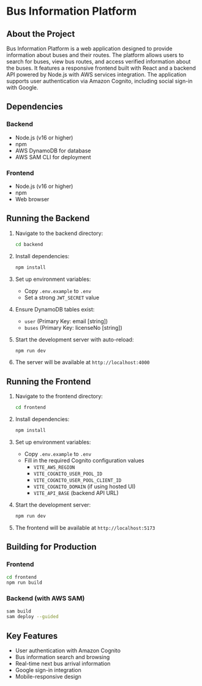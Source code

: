 # Bus Information Platform

## About the Project

Bus Information Platform is a web application designed to provide information about buses and their routes. The platform allows users to search for buses, view bus routes, and access verified information about the buses. It features a responsive frontend built with React and a backend API powered by Node.js with AWS services integration. The application supports user authentication via Amazon Cognito, including social sign-in with Google.

## Dependencies

### Backend
- Node.js (v16 or higher)
- npm
- AWS DynamoDB for database
- AWS SAM CLI for deployment

### Frontend
- Node.js (v16 or higher)
- npm
- Web browser

## Running the Backend

1. Navigate to the backend directory:
   ```bash
   cd backend
   ```

2. Install dependencies:
   ```bash
   npm install
   ```

3. Set up environment variables:
   - Copy `.env.example` to `.env`
   - Set a strong `JWT_SECRET` value
   
4. Ensure DynamoDB tables exist:
   - `user` (Primary Key: email [string])
   - `buses` (Primary Key: licenseNo [string])

5. Start the development server with auto-reload:
   ```bash
   npm run dev
   ```

6. The server will be available at `http://localhost:4000`

## Running the Frontend

1. Navigate to the frontend directory:
   ```bash
   cd frontend
   ```

2. Install dependencies:
   ```bash
   npm install
   ```

3. Set up environment variables:
   - Copy `.env.example` to `.env`
   - Fill in the required Cognito configuration values
     - `VITE_AWS_REGION`
     - `VITE_COGNITO_USER_POOL_ID`
     - `VITE_COGNITO_USER_POOL_CLIENT_ID`
     - `VITE_COGNITO_DOMAIN` (if using hosted UI)
     - `VITE_API_BASE` (backend API URL)

4. Start the development server:
   ```bash
   npm run dev
   ```

5. The frontend will be available at `http://localhost:5173`

## Building for Production

### Frontend
```bash
cd frontend
npm run build
```

### Backend (with AWS SAM)
```bash
sam build
sam deploy --guided
```

## Key Features
- User authentication with Amazon Cognito
- Bus information search and browsing
- Real-time next bus arrival information
- Google sign-in integration
- Mobile-responsive design

